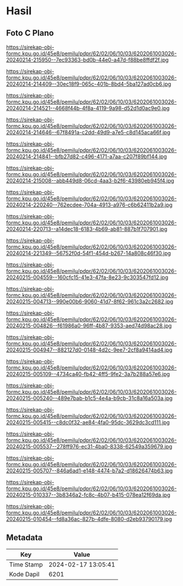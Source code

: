 # Hasil

## Foto C Plano

https://sirekap-obj-formc.kpu.go.id/45e8/pemilu/pdpr/62/02/06/10/03/6202061003026-20240214-215950--7ec93363-bd0b-44e0-a47d-f88be8ffdf2f.jpg

https://sirekap-obj-formc.kpu.go.id/45e8/pemilu/pdpr/62/02/06/10/03/6202061003026-20240214-214409--30ec18f9-065c-401b-8bd4-5ba127ad0cb6.jpg

https://sirekap-obj-formc.kpu.go.id/45e8/pemilu/pdpr/62/02/06/10/03/6202061003026-20240214-214521--4668f44b-4f8a-4119-9a98-d52d1d0ac9e0.jpg

https://sirekap-obj-formc.kpu.go.id/45e8/pemilu/pdpr/62/02/06/10/03/6202061003026-20240214-214646--67f8491a-c2dd-49d9-a7e5-c8d145aca66f.jpg

https://sirekap-obj-formc.kpu.go.id/45e8/pemilu/pdpr/62/02/06/10/03/6202061003026-20240214-214841--bfb27d82-c496-4171-a7aa-c207f89bf144.jpg

https://sirekap-obj-formc.kpu.go.id/45e8/pemilu/pdpr/62/02/06/10/03/6202061003026-20240214-215008--abb449d8-06cd-4aa3-b2f6-43980eb945f4.jpg

https://sirekap-obj-formc.kpu.go.id/45e8/pemilu/pdpr/62/02/06/10/03/6202061003026-20240214-220240--762ecdee-704a-4913-a976-c6b62411b2a9.jpg

https://sirekap-obj-formc.kpu.go.id/45e8/pemilu/pdpr/62/02/06/10/03/6202061003026-20240214-220713--a14dec18-6183-4b69-ab81-887b1f707901.jpg

https://sirekap-obj-formc.kpu.go.id/45e8/pemilu/pdpr/62/02/06/10/03/6202061003026-20240214-221349--56752f0d-54f1-454d-b267-14a808c46f30.jpg

https://sirekap-obj-formc.kpu.go.id/45e8/pemilu/pdpr/62/02/06/10/03/6202061003026-20240215-004559--160cfc15-41e3-47fa-8e23-9c303547fd12.jpg

https://sirekap-obj-formc.kpu.go.id/45e8/pemilu/pdpr/62/02/06/10/03/6202061003026-20240215-004713--990e00b6-9060-41d7-8f62-961c3a2c2682.jpg

https://sirekap-obj-formc.kpu.go.id/45e8/pemilu/pdpr/62/02/06/10/03/6202061003026-20240215-004826--f61986a0-96ff-4b87-9353-aed74d98ac28.jpg

https://sirekap-obj-formc.kpu.go.id/45e8/pemilu/pdpr/62/02/06/10/03/6202061003026-20240215-004947--882127d0-0148-4d2c-9ee7-2cf8a9414ad4.jpg

https://sirekap-obj-formc.kpu.go.id/45e8/pemilu/pdpr/62/02/06/10/03/6202061003026-20240215-005109--4734ca40-fb42-4ff5-9fe2-3a7b288a57e6.jpg

https://sirekap-obj-formc.kpu.go.id/45e8/pemilu/pdpr/62/02/06/10/03/6202061003026-20240215-005240--489e7bab-b1c5-4e4a-b9cb-31c8a16a503a.jpg

https://sirekap-obj-formc.kpu.go.id/45e8/pemilu/pdpr/62/02/06/10/03/6202061003026-20240215-005415--c8dc0f32-ae84-4fa0-95dc-3629dc3cd111.jpg

https://sirekap-obj-formc.kpu.go.id/45e8/pemilu/pdpr/62/02/06/10/03/6202061003026-20240215-005537--278ff976-ec31-4ba0-8338-62549a359679.jpg

https://sirekap-obj-formc.kpu.go.id/45e8/pemilu/pdpr/62/02/06/10/03/6202061003026-20240215-005707--846a6ad1-e148-4474-b7a2-d18626474b63.jpg

https://sirekap-obj-formc.kpu.go.id/45e8/pemilu/pdpr/62/02/06/10/03/6202061003026-20240215-010337--3b8346a2-fc8c-4b07-b415-078ea12f69da.jpg

https://sirekap-obj-formc.kpu.go.id/45e8/pemilu/pdpr/62/02/06/10/03/6202061003026-20240215-010454--fd8a36ac-827b-4dfe-8080-d2eb93790179.jpg


## Metadata

| Key        | Value               |
| ---------- | ------------------- |
| Time Stamp | 2024-02-17 13:05:41 |
| Kode Dapil | 6201                |




